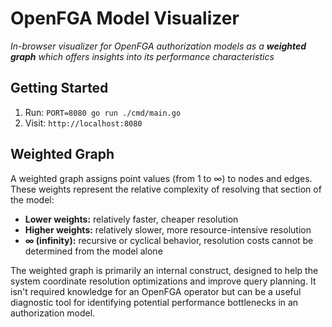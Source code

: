 # OpenFGA Model Visualizer

*In-browser visualizer for OpenFGA authorization models as a **weighted graph** which offers insights into its performance characteristics*


[](./screenshot.png)

## Getting Started

1. Run: `PORT=8080 go run ./cmd/main.go`
2. Visit: `http://localhost:8080` 


## Weighted Graph

A weighted graph assigns point values (from 1 to ∞) to nodes and edges. These weights represent the relative complexity of resolving that section of the model:

 - **Lower weights:** relatively faster, cheaper resolution
 - **Higher weights:** relatively slower, more resource-intensive resolution
 - **∞ (infinity):** recursive or cyclical behavior, resolution costs cannot be determined from the model alone

The weighted graph is primarily an internal construct, designed to help the system coordinate resolution optimizations and improve query planning. It isn't required knowledge for an OpenFGA operator but can be a useful diagnostic tool for identifying potential performance bottlenecks in an authorization model.